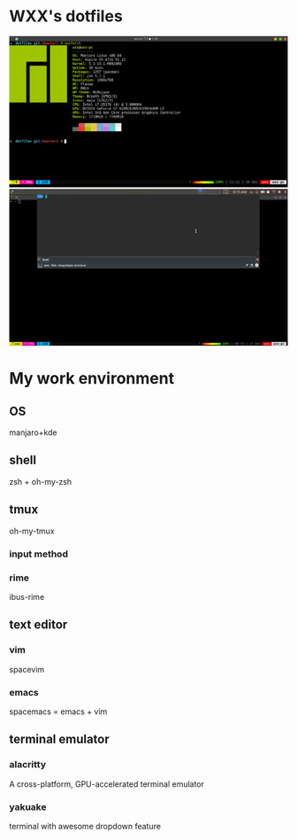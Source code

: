 # WXX's dotfiles

![screenshot](./images/Screenshot_20191216_111145.png)
![screenshot](./images/Screenshot_20191217_081541.png)

# My work environment

## OS

manjaro+kde

## shell

zsh + oh-my-zsh

## tmux

oh-my-tmux

### input method

### rime

ibus-rime

## text editor

### vim

spacevim

### emacs

spacemacs  = emacs + vim

## terminal emulator

### alacritty

A cross-platform, GPU-accelerated terminal emulator

### yakuake

terminal with awesome dropdown feature
